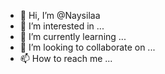 - 👋 Hi, I’m @Naysilaa
- 👀 I’m interested in ...
- 🌱 I’m currently learning ...
- 💞️ I’m looking to collaborate on ...
- 📫 How to reach me ...

<!---
Naysilaa/Naysilaa is a ✨ special ✨ repository because its `README.md` (this file) appears on your GitHub profile.
You can click the Preview link to take a look at your changes.
--->
